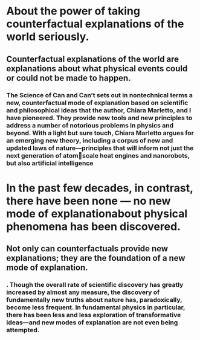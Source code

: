 # About the power of taking counterfactual explanations of the world seriously.

## Counterfactual explanations of the world are explanations about what physical events could or could not be made to happen.

### The Science of Can and Can’t sets out in nontechnical terms a new, counterfactual mode of explanation based on scientific and philosophical ideas that the author, Chiara Marletto, and I have pioneered. They provide new tools and new principles to address a number of notorious problems in physics and beyond. With a light but sure touch, Chiara Marletto argues for an emerging new theory, including a corpus of new and updated laws of nature—principles that will inform not just the next generation of atomscale heat engines and nanorobots, but also artificial intelligence

# In the past few decades, in contrast, there have been none — no new mode of explanationabout physical phenomena has been discovered.
## Not only can counterfactuals provide new explanations; they are the foundation of a new mode of explanation.
### . Though the overall rate of scientific discovery has greatly increased by almost any measure, the discovery of fundamentally new truths about nature has, paradoxically, become less frequent. In fundamental physics in particular, there has been less and less exploration of transformative ideas—and new modes of explanation are not even being attempted.

